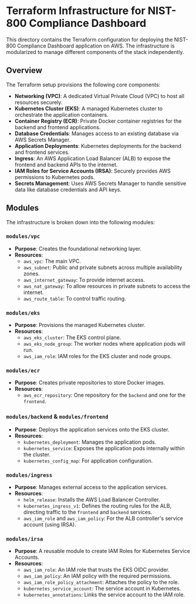 # Terraform Infrastructure for NIST-800 Compliance Dashboard

This directory contains the Terraform configuration for deploying the NIST-800 Compliance Dashboard application on AWS. The infrastructure is modularized to manage different components of the stack independently.

## Overview

The Terraform setup provisions the following core components:

-   **Networking (VPC)**: A dedicated Virtual Private Cloud (VPC) to host all resources securely.
-   **Kubernetes Cluster (EKS)**: A managed Kubernetes cluster to orchestrate the application containers.
-   **Container Registry (ECR)**: Private Docker container registries for the backend and frontend applications.
-   **Database Credentials**: Manages access to an existing database via AWS Secrets Manager.
-   **Application Deployments**: Kubernetes deployments for the backend and frontend services.
-   **Ingress**: An AWS Application Load Balancer (ALB) to expose the frontend and backend APIs to the internet.
-   **IAM Roles for Service Accounts (IRSA)**: Securely provides AWS permissions to Kubernetes pods.
-   **Secrets Management**: Uses AWS Secrets Manager to handle sensitive data like database credentials and API keys.

## Modules

The infrastructure is broken down into the following modules:

### `modules/vpc`

-   **Purpose**: Creates the foundational networking layer.
-   **Resources**:
    -   `aws_vpc`: The main VPC.
    -   `aws_subnet`: Public and private subnets across multiple availability zones.
    -   `aws_internet_gateway`: To provide internet access.
    -   `aws_nat_gateway`: To allow resources in private subnets to access the internet.
    -   `aws_route_table`: To control traffic routing.

### `modules/eks`

-   **Purpose**: Provisions the managed Kubernetes cluster.
-   **Resources**:
    -   `aws_eks_cluster`: The EKS control plane.
    -   `aws_eks_node_group`: The worker nodes where application pods will run.
    -   `aws_iam_role`: IAM roles for the EKS cluster and node groups.

### `modules/ecr`

-   **Purpose**: Creates private repositories to store Docker images.
-   **Resources**:
    -   `aws_ecr_repository`: One repository for the `backend` and one for the `frontend`.



### `modules/backend` & `modules/frontend`

-   **Purpose**: Deploys the application services onto the EKS cluster.
-   **Resources**:
    -   `kubernetes_deployment`: Manages the application pods.
    -   `kubernetes_service`: Exposes the application pods internally within the cluster.
    -   `kubernetes_config_map`: For application configuration.

### `modules/ingress`

-   **Purpose**: Manages external access to the application services.
-   **Resources**:
    -   `helm_release`: Installs the AWS Load Balancer Controller.
    -   `kubernetes_ingress_v1`: Defines the routing rules for the ALB, directing traffic to the `frontend` and `backend` services.
    -   `aws_iam_role` and `aws_iam_policy`: For the ALB controller's service account (using IRSA).

### `modules/irsa`

-   **Purpose**: A reusable module to create IAM Roles for Kubernetes Service Accounts.
-   **Resources**:
    -   `aws_iam_role`: An IAM role that trusts the EKS OIDC provider.
    -   `aws_iam_policy`: An IAM policy with the required permissions.
    -   `aws_iam_role_policy_attachment`: Attaches the policy to the role.
    -   `kubernetes_service_account`: The service account in Kubernetes.
    -   `kubernetes_annotations`: Links the service account to the IAM role.
